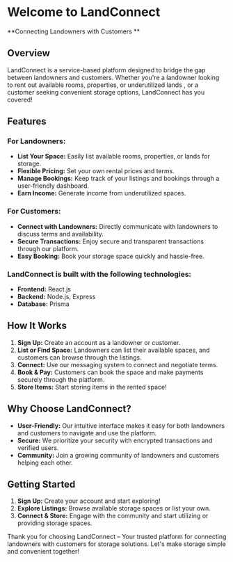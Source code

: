 
# Welcome to LandConnect

**Connecting Landowners with Customers **

## Overview

LandConnect is a service-based platform designed to bridge the gap between landowners and customers. Whether you're a landowner looking to rent out available rooms, properties, or underutilized lands , or a customer seeking convenient storage options, LandConnect has you covered!

## Features

### For Landowners:
- **List Your Space:** Easily list available rooms, properties, or lands for storage.
- **Flexible Pricing:** Set your own rental prices and terms.
- **Manage Bookings:** Keep track of your listings and bookings through a user-friendly dashboard.
- **Earn Income:** Generate income from underutilized spaces.

### For Customers:
- **Connect with Landowners:** Directly communicate with landowners to discuss terms and availability.
- **Secure Transactions:** Enjoy secure and transparent transactions through our platform.
- **Easy Booking:** Book your storage space quickly and hassle-free.

 ### LandConnect is built with the following technologies:

- **Frontend:** React.js
- **Backend:** Node.js, Express
- **Database:** Prisma


## How It Works

1. **Sign Up:** Create an account as a landowner or customer.
2. **List or Find Space:** Landowners can list their available spaces, and customers can browse through the listings.
3. **Connect:** Use our messaging system to connect and negotiate terms.
4. **Book & Pay:** Customers can book the space and make payments securely through the platform.
5. **Store Items:** Start storing items in the rented space!

## Why Choose LandConnect?

- **User-Friendly:** Our intuitive interface makes it easy for both landowners and customers to navigate and use the platform.
- **Secure:** We prioritize your security with encrypted transactions and verified users.
- **Community:** Join a growing community of landowners and customers helping each other.

## Getting Started
1. **Sign Up:** Create your account and start exploring!
2. **Explore Listings:** Browse available storage spaces or list your own.
3. **Connect & Store:** Engage with the community and start utilizing or providing storage spaces.




Thank you for choosing LandConnect – Your trusted platform for connecting landowners with customers for storage solutions. Let's make storage simple and convenient together!
